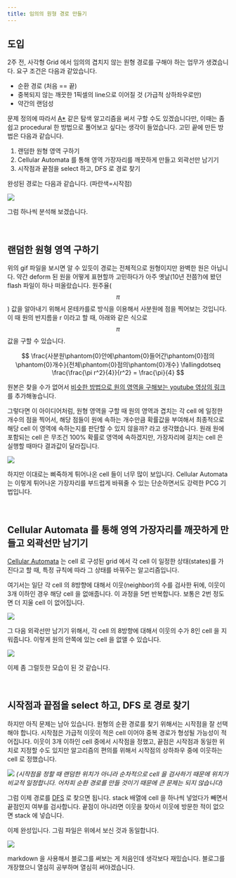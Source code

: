```yaml
---
title: 임의의 원형 경로 만들기
---
```


도입
----

2주 전, 사각형 Grid 에서 임의의 겹치지 않는 원형 경로를 구해야 하는 업무가 생겼습니다. 요구 조건은 다음과 같았습니다.

- 순환 경로 (처음 == 끝)
- 중복되지 않는 깨끗한 1픽셀의 line으로 이어질 것 (가급적 상하좌우로만)
- 약간의 랜덤성

문제 정의에 따라서 [A\*](<https://en.wikipedia.org/wiki/A*_search_algorithm>) 같은 탐색 알고리즘을 써서 구할 수도 있겠습니다만, 이때는 좀 쉽고 procedural 한 방법으로 풀어보고 싶다는 생각이 들었습니다. 고민 끝에 만든 방법은 다음과 같습니다.

1. 랜덤한 원형 영역 구하기
2. Cellular Automata 를 통해 영역 가장자리를 깨끗하게 만들고 외곽선만 남기기
3. 시작점과 끝점을 select 하고, DFS 로 경로 찾기

완성된 경로는 다음과 같습니다. (파란색=시작점)

![](<../images/circular_path_0.gif>)

그럼 하나씩 분석해 보겠습니다.  

&nbsp;

랜덤한 원형 영역 구하기
---------------------

위의 gif 파일을 보시면 알 수 있듯이 경로는 전체적으로 원형이지만 완벽한 원은 아닙니다. 약간 deform 된 원을 어떻게 표현할까 고민하다가 아주 옛날(10년 전쯤?)에 봤던 flash 파일이 하나 떠올랐습니다. 원주율($$\pi$$) 값을 알아내기 위해서 몬테카를로 방식을 이용해서 사분원에 점을 찍어보는 것입니다. 이 때 원의 반지름을 r 이라고 할 때, 아래와 같은 식으로 $$\pi$$ 값을 구할 수 있습니다.

$$
\frac{사분원\phantom{0}안에\phantom{0}들어간\phantom{0}점의\phantom{0}개수}{전체\phantom{0}점의\phantom{0}개수} \fallingdotseq \frac{\frac{\pi r^2}{4}}{r^2} = \frac{\pi}{4}
$$

원본은 찾을 수가 없어서 [비슷한 방법으로 원의 영역을 구해보는 youtube 영상의 링크](<https://www.youtube.com/watch?v=yF2V4sNYLCM>)를 추가해놓습니다.

그렇다면 이 아이디어처럼, 원형 영역을 구할 때 원의 영역과 겹치는 각 cell 에 일정한 개수의 점을 찍어서, 해당 점들이 원에 속하는 개수만큼 확률값을 부여해서 최종적으로 해당 cell 이 영역에 속하는지를 판단할 수 있지 않을까? 라고 생각했습니다. 원래 원에 포함되는 cell 은 무조건 100% 확률로 영역에 속하겠지만, 가장자리에 걸치는 cell 은 실행할 때마다 결과값이 달라집니다.

![](<../images/circular_path_1.gif>)

하지만 이대로는 삐죽하게 튀어나온 cell 들이 너무 많이 보입니다. Cellular Automata 는 이렇게 튀어나온 가장자리를 부드럽게 바꿔줄 수 있는 단순하면서도 강력한 PCG 기법입니다.  

&nbsp;

Cellular Automata 를 통해 영역 가장자리를 깨끗하게 만들고 외곽선만 남기기
---------------------------------------------------------------------
[Cellular Automata](<https://en.wikipedia.org/wiki/Cellular_automaton>) 는 cell 로 구성된 grid 에서 각 cell 이 일정한 상태(states)를 가진다고 할 때, 특정 규칙에 따라 그 상태를 바꿔주는 알고리즘입니다.

여기서는 일단 각 cell 의 8방향에 대해서 이웃(neighbor)의 수를 검사한 뒤에, 이웃이 3개 이하인 경우 해당 cell 을 없애줍니다. 이 과정을 5번 반복합니다. 보통은 2번 정도면 더 지울 cell 이 없어집니다.

![](<../images/circular_path_2.gif>)

그 다음 외곽선만 남기기 위해서, 각 cell 의 8방향에 대해서 이웃의 수가 8인 cell 을 지워줍니다. 이렇게 원의 안쪽에 있는 cell 을 없앨 수 있습니다.

![](<../images/circular_path_3.gif>)

이제 좀 그럴듯한 모습이 된 것 같습니다.  

&nbsp;

시작점과 끝점을 select 하고, DFS 로 경로 찾기
-------------------------------------------
하지만 아직 문제는 남아 있습니다. 원형의 순환 경로를 찾기 위해서는 시작점을 잘 선택해야 합니다. 시작점은 가급적 이웃이 적은 cell 이어야 중복 경로가 형성될 가능성이 적어집니다. 이웃이 3개 이하인 cell 중에서 시작점을 정했고, 끝점은 시작점과 동일한 위치로 지정할 수도 있지만 알고리즘의 편의를 위해서 시작점의 상하좌우 중에 이웃하는 cell 로 정했습니다.

![](<../images/circular_path_4.gif>)
*(시작점을 정할 때 랜덤한 위치가 아니라 순차적으로 cell 을 검사하기 때문에 위치가 비교적 일정합니다. 어차피 순환 경로를 만들 것이기 때문에 큰 문제는 되지 않습니다)*

그럼 이제 경로를 [DFS](<https://en.wikipedia.org/wiki/Depth-first_search>) 로 찾으면 됩니다. stack 배열에 cell 을 하나씩 넣었다가 빼면서 끝점인지 여부를 검사합니다. 끝점이 아니라면 이웃을 찾아서 이웃에 방문한 적이 없으면 stack 에 넣습니다.

이제 완성입니다. 그림 파일은 위에서 보신 것과 동일합니다.

![](<../images/circular_path_0.gif>)


markdown 을 사용해서 블로그를 써보는 게 처음인데 생각보다 재밌습니다. 블로그를 개장했으니 열심히 공부하며 열심히 써야겠습니다.
